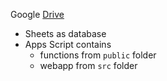 Google [Drive](https://drive.google.com/drive/folders/1J5ZgTKKmKluVhWfajBLdtCOkcxu-lKIN?usp=sharing)

- Sheets as database
- Apps Script contains
  - functions from `public` folder
  - webapp from `src` folder

